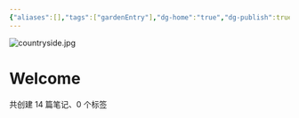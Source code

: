 ```yaml
---
{"aliases":[],"tags":["gardenEntry"],"dg-home":"true","dg-publish":true,"date created":"星期五, 七月 11日 2025, 5:16:19 下午","date modified":"星期日, 七月 13日 2025, 2:10:27 下午","permalink":"//","dgPassFrontmatter":true}
---
```



![countryside.jpg](/img/user/img/countryside.jpg)

# Welcome



<p><span>共创建 14 篇笔记、0 个标签</span></p>
